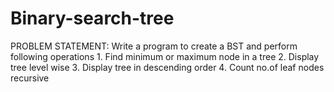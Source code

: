 # Binary-search-tree
 PROBLEM STATEMENT: Write a program to create a BST and perform following operations 1. Find minimum or maximum node in a tree 2. Display tree level wise 3. Display tree in descending order 4. Count no.of leaf nodes recursive
